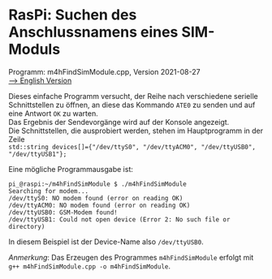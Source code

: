 # RasPi: Suchen des Anschlussnamens eines SIM-Moduls
Programm: m4hFindSimModule.cpp, Version 2021-08-27   
[--> English Version](./readme.md "English Version")   

Dieses einfache Programm versucht, der Reihe nach verschiedene serielle Schnittstellen zu &ouml;ffnen, an diese das Kommando `ATE0` zu senden und auf eine Antwort `OK` zu warten.   
Das Ergebnis der Sendevorg&auml;nge wird auf der Konsole angezeigt.   
Die Schnittstellen, die ausprobiert werden, stehen im Hauptprogramm in der Zeile   
`std::string devices[]={"/dev/ttyS0", "/dev/ttyACM0", "/dev/ttyUSB0", "/dev/ttyUSB1"};`   

Eine m&ouml;gliche Programmausgabe ist:   
```   
pi_@raspi:~/m4hFindSimModule $ ./m4hFindSimModule
Searching for modem...
/dev/ttyS0: NO modem found (error on reading OK)
/dev/ttyACM0: NO modem found (error on reading OK)
/dev/ttyUSB0: GSM-Modem found!
/dev/ttyUSB1: Could not open device (Error 2: No such file or directory)
```   
In diesem Beispiel ist der Device-Name also `/dev/ttyUSB0`.   

_Anmerkung_: Das Erzeugen des Programmes `m4hFindSimModule` erfolgt mit   
`g++ m4hFindSimModule.cpp -o m4hFindSimModule`.   